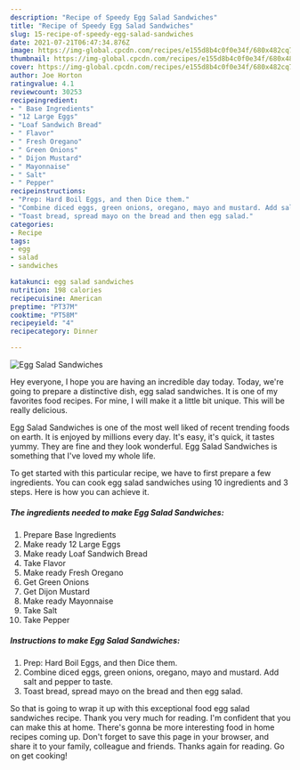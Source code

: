 ```yaml
---
description: "Recipe of Speedy Egg Salad Sandwiches"
title: "Recipe of Speedy Egg Salad Sandwiches"
slug: 15-recipe-of-speedy-egg-salad-sandwiches
date: 2021-07-21T06:47:34.876Z
image: https://img-global.cpcdn.com/recipes/e155d8b4c0f0e34f/680x482cq70/egg-salad-sandwiches-recipe-main-photo.jpg
thumbnail: https://img-global.cpcdn.com/recipes/e155d8b4c0f0e34f/680x482cq70/egg-salad-sandwiches-recipe-main-photo.jpg
cover: https://img-global.cpcdn.com/recipes/e155d8b4c0f0e34f/680x482cq70/egg-salad-sandwiches-recipe-main-photo.jpg
author: Joe Horton
ratingvalue: 4.1
reviewcount: 30253
recipeingredient:
- " Base Ingredients"
- "12 Large Eggs"
- "Loaf Sandwich Bread"
- " Flavor"
- " Fresh Oregano"
- " Green Onions"
- " Dijon Mustard"
- " Mayonnaise"
- " Salt"
- " Pepper"
recipeinstructions:
- "Prep: Hard Boil Eggs, and then Dice them."
- "Combine diced eggs, green onions, oregano, mayo and mustard. Add salt and pepper to taste."
- "Toast bread, spread mayo on the bread and then egg salad."
categories:
- Recipe
tags:
- egg
- salad
- sandwiches

katakunci: egg salad sandwiches 
nutrition: 198 calories
recipecuisine: American
preptime: "PT37M"
cooktime: "PT58M"
recipeyield: "4"
recipecategory: Dinner

---
```



![Egg Salad Sandwiches](https://img-global.cpcdn.com/recipes/e155d8b4c0f0e34f/680x482cq70/egg-salad-sandwiches-recipe-main-photo.jpg)

Hey everyone, I hope you are having an incredible day today. Today, we're going to prepare a distinctive dish, egg salad sandwiches. It is one of my favorites food recipes. For mine, I will make it a little bit unique. This will be really delicious.

Egg Salad Sandwiches is one of the most well liked of recent trending foods on earth. It is enjoyed by millions every day. It's easy, it's quick, it tastes yummy. They are fine and they look wonderful. Egg Salad Sandwiches is something that I've loved my whole life.




To get started with this particular recipe, we have to first prepare a few ingredients. You can cook egg salad sandwiches using 10 ingredients and 3 steps. Here is how you can achieve it.

<!--inarticleads1-->

##### The ingredients needed to make Egg Salad Sandwiches:

1. Prepare  Base Ingredients
1. Make ready 12 Large Eggs
1. Make ready Loaf Sandwich Bread
1. Take  Flavor
1. Make ready  Fresh Oregano
1. Get  Green Onions
1. Get  Dijon Mustard
1. Make ready  Mayonnaise
1. Take  Salt
1. Take  Pepper




<!--inarticleads2-->

##### Instructions to make Egg Salad Sandwiches:

1. Prep: Hard Boil Eggs, and then Dice them.
1. Combine diced eggs, green onions, oregano, mayo and mustard. Add salt and pepper to taste.
1. Toast bread, spread mayo on the bread and then egg salad.




So that is going to wrap it up with this exceptional food egg salad sandwiches recipe. Thank you very much for reading. I'm confident that you can make this at home. There's gonna be more interesting food in home recipes coming up. Don't forget to save this page in your browser, and share it to your family, colleague and friends. Thanks again for reading. Go on get cooking!
